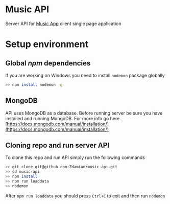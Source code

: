 # Music API

Server API for [Music App](https://github.com/Zdamian/music-app) client single page application

# Setup environment

## Global *npm* dependencies

If you are working on Windows you need to install `nodemon` package globally
```bash
>> npm install nodemon -g
```

## MongoDB

API uses MongoDB as a database. Before running server be sure you have installed and running MongoDB. For more info go here [https://docs.mongodb.com/manual/installation/](https://docs.mongodb.com/manual/installation/)

## Cloning repo and run server API

To clone this repo and run API simply run the following commands
```bash
>> git clone git@github.com:Zdamian/music-api.git
>> cd music-api
>> npm install
>> npm run loaddata
>> nodemon
```
After `npm run loaddata` you should press `Ctrl+C` to exit and then run `nodemon`


